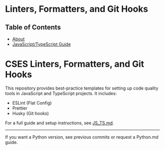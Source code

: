 # Linters, Formatters, and Git Hooks


## Table of Contents
- [About](#cses-linters-formatters-and-git-hooks)
- [JavaScript/TypeScript Guide](./JS_TS.md)

# CSES Linters, Formatters, and Git Hooks

This repository provides best-practice templates for setting up code quality tools in JavaScript and TypeScript projects. It includes:

- ESLint (Flat Config)
- Prettier
- Husky (Git hooks)

For a full guide and setup instructions, see [JS_TS.md](./JS_TS.md).

---

If you want a Python version, see previous commits or request a Python.md guide.

